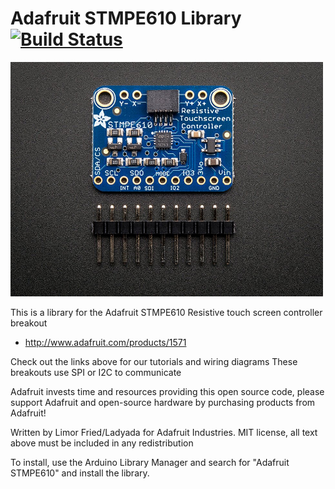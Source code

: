 # Adafruit STMPE610 Library [![Build Status](https://github.com/adafruit/Adafruit_STMPE610/workflows/Arduino%20Library%20CI/badge.svg)](https://github.com/adafruit/Adafruit_STMPE610/actions)

<a href="http://www.adafruit.com/products/1571"><img src="assets/board.jpg?raw=true" width="500px"></a>

This is a library for the Adafruit STMPE610 Resistive
touch screen controller breakout
* http://www.adafruit.com/products/1571

Check out the links above for our tutorials and wiring diagrams
These breakouts use SPI or I2C to communicate

Adafruit invests time and resources providing this open source code,
please support Adafruit and open-source hardware by purchasing
products from Adafruit!

Written by Limor Fried/Ladyada for Adafruit Industries.
MIT license, all text above must be included in any redistribution

To install, use the Arduino Library Manager and search for "Adafruit STMPE610" and install the library.

